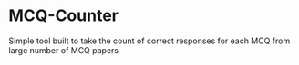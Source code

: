 # MCQ-Counter

Simple tool built to take the count of correct responses for each MCQ from large number of MCQ papers
